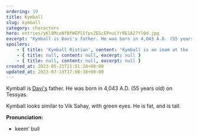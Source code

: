 ```yaml
---
ordering: 19
title: Kymball
slug: kymball
category: characters
hero: entries/yKl9McoNfBfWEPl5fps2EGcEPnuLYrRE1A27YlQd.jpg
excerpt: "Kymball is Davi's father. He was born in 4,043 A.D. (55 years old) on Tessyas.\nKymball looks similar..."
spoilers:
    - { title: 'Kymball Ristian', content: "Kymball is an imam at the [Valdeen](/category/planets-cities/valdeen) [mosque](/category/culture-history/religion) on [Tessyas](/category/planets-cities/tessyas). He was born in 4,043 A.D. (55 years old) on Tessyas.\r\n\r\nPrior to [Davi](/category/characters/davi) running away from home, Kymball was strict and employed corporal punishment for his son's failure to believe in religion. When Davi returned home, Kymball indicated he deeply regrets his actions and preaches understanding. This change is corroborated by [Cat's](/category/characters/cat) notes. Though Kymball knew of the spaceport on Tessyas, he was not aware of its use by the [Cartel](/category/organizations/cartel). He now suspects [President Hallen](/category/characters/president-hallen) and [President Grevyk](/category/characters/president-grevyk) of betraying the people of Tessyas.\r\n\r\nKymball looks similar to Vik Sahay, with green eyes. He is fat, and is tall.\r\n\r\n**Family:** [Hasifa (partner, possibly wife, status/whereabouts unknown)](/category/characters/hasifa), [Dalya (wife)](/category/characters/dalya), Catyrina (daughter, deceased), Davi (son)\r\n\r\n**Pronunciation:**\r\n- keem’ bull\r\n- riss’ tee en", excerpt: 'Kymball is an imam at the Valdeen mosque on Tessyas. He was born in 4,043 A.D. (55 years old) on Tes...' }
    - { title: null, content: null, excerpt: null }
    - { title: null, content: null, excerpt: null }
created_at: 2023-05-21T21:51:20+00:00
updated_at: 2023-07-13T17:08:38+00:00
---
```

Kymball is [Davi's](/category/characters/davi) father. He was born in 4,043 A.D. (55 years old) on Tessyas.

Kymball looks similar to Vik Sahay, with green eyes. He is fat, and is tall.

**Pronunciation:**
- keem’ bull